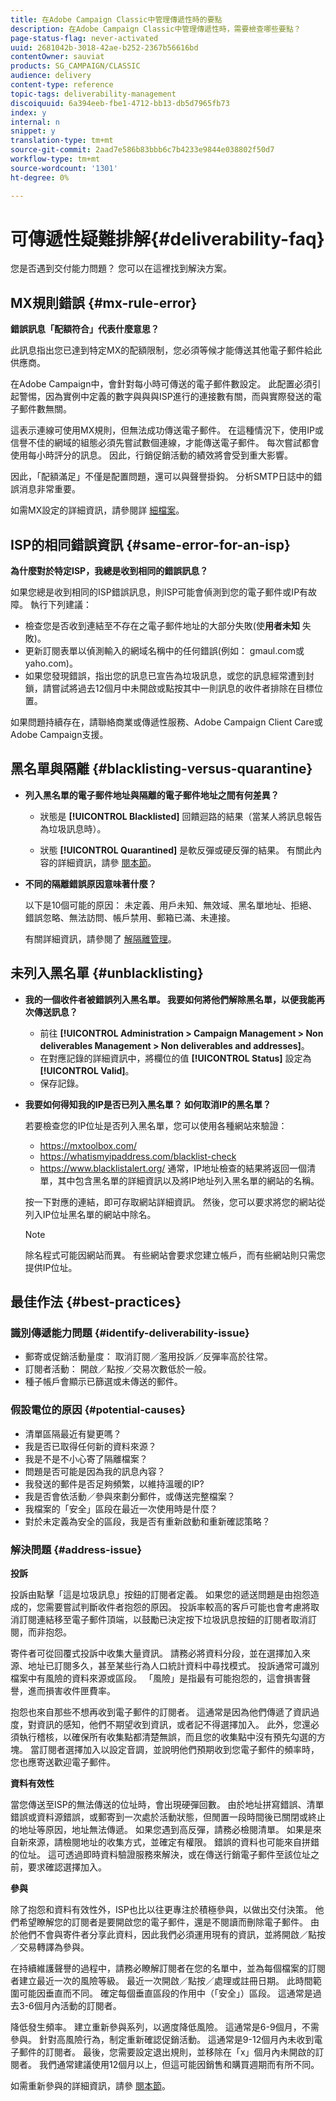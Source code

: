 ```yaml
---
title: 在Adobe Campaign Classic中管理傳遞性時的要點
description: 在Adobe Campaign Classic中管理傳遞性時，需要檢查哪些要點？
page-status-flag: never-activated
uuid: 2681042b-3018-42ae-b252-2367b56616bd
contentOwner: sauviat
products: SG_CAMPAIGN/CLASSIC
audience: delivery
content-type: reference
topic-tags: deliverability-management
discoiquuid: 6a394eeb-fbe1-4712-bb13-db5d7965fb73
index: y
internal: n
snippet: y
translation-type: tm+mt
source-git-commit: 2aad7e586b83bbb6c7b4233e9844e038802f50d7
workflow-type: tm+mt
source-wordcount: '1301'
ht-degree: 0%

---
```



# 可傳遞性疑難排解{#deliverability-faq}

您是否遇到交付能力問題？ 您可以在這裡找到解決方案。

## MX規則錯誤 {#mx-rule-error}

**錯誤訊息「配額符合」代表什麼意思？**

此訊息指出您已達到特定MX的配額限制，您必須等候才能傳送其他電子郵件給此供應商。

在Adobe Campaign中，會針對每小時可傳送的電子郵件數設定。 此配置必須引起警惕，因為實例中定義的數字與與與ISP進行的連接數有關，而與實際發送的電子郵件數無關。

這表示連線可使用MX規則，但無法成功傳送電子郵件。 在這種情況下，使用IP或信譽不佳的網域的組態必須先嘗試數個連線，才能傳送電子郵件。 每次嘗試都會使用每小時評分的訊息。 因此，行銷促銷活動的績效將會受到重大影響。

因此，「配額滿足」不僅是配置問題，還可以與聲譽掛鈎。 分析SMTP日誌中的錯誤消息非常重要。

如需MX設定的詳細資訊，請參閱詳 [細檔案](../../installation/using/email-deliverability.md#mx-configuration)。

## ISP的相同錯誤資訊 {#same-error-for-an-isp}

**為什麼對於特定ISP，我總是收到相同的錯誤訊息？**

如果您總是收到相同的ISP錯誤訊息，則ISP可能會偵測到您的電子郵件或IP有故障。 執行下列建議：
* 檢查您是否收到連結至不存在之電子郵件地址的大部分失敗(使&#x200B;**用者未知** 失敗)。
* 更新訂閱表單以偵測輸入的網域名稱中的任何錯誤(例如： gmaul.com或yaho.com)。
* 如果您發現錯誤，指出您的訊息已宣告為垃圾訊息，或您的訊息經常遭到封鎖，請嘗試將過去12個月中未開啟或點按其中一則訊息的收件者排除在目標位置。

如果問題持續存在，請聯絡商業或傳遞性服務、Adobe Campaign Client Care或Adobe Campaign支援。

## 黑名單與隔離 {#blacklisting-versus-quarantine}

* **列入黑名單的電子郵件地址與隔離的電子郵件地址之間有何差異？**

   * 狀態是 **[!UICONTROL Blacklisted]** 回饋迴路的結果（當某人將訊息報告為垃圾訊息時）。

   * 狀態 **[!UICONTROL Quarantined]** 是軟反彈或硬反彈的結果。
   有關此內容的詳細資訊，請參 [閱本節](../../delivery/using/understanding-quarantine-management.md#quarantine-vs-blacklisting)。

* **不同的隔離錯誤原因意味著什麼？**

   以下是10個可能的原因： 未定義、用戶未知、無效域、黑名單地址、拒絕、錯誤忽略、無法訪問、帳戶禁用、郵箱已滿、未連接。

   有關詳細資訊，請參閱了 [解隔離管理](../../delivery/using/understanding-quarantine-management.md)。

## 未列入黑名單 {#unblacklisting}

* **我的一個收件者被錯誤列入黑名單。 我要如何將他們解除黑名單，以便我能再次傳送訊息？**

   * 前往 **[!UICONTROL Administration > Campaign Management > Non deliverables Management > Non deliverables and addresses]**。
   * 在對應記錄的詳細資訊中，將欄位的值 **[!UICONTROL Status]** 設定為 **[!UICONTROL Valid]**。
   * 保存記錄。

* **我要如何得知我的IP是否已列入黑名單？ 如何取消IP的黑名單？**

   若要檢查您的IP位址是否列入黑名單，您可以使用各種網站來驗證：
   * https://mxtoolbox.com/
   * https://whatismyipaddress.com/blacklist-check
   * https://www.blacklistalert.org/
   通常，IP地址檢查的結果將返回一個清單，其中包含黑名單的詳細資訊以及將IP地址列入黑名單的網站的名稱。

   按一下對應的連結，即可存取網站詳細資訊。 然後，您可以要求將您的網站從列入IP位址黑名單的網站中除名。

   >[!NOTE]
   >
   >除名程式可能因網站而異。 有些網站會要求您建立帳戶，而有些網站則只需您提供IP位址。

## 最佳作法 {#best-practices}

### 識別傳遞能力問題 {#identify-deliverability-issue}

* 郵寄或促銷活動量度： 取消訂閱／濫用投訴／反彈率高於往常。
* 訂閱者活動： 開啟／點按／交易次數低於一般。
* 種子帳戶會顯示已篩選或未傳送的郵件。

### 假設電位的原因 {#potential-causes}

* 清單區隔最近有變更嗎？
* 我是否已取得任何新的資料來源？
* 我是不是不小心寄了隔離檔案？
* 問題是否可能是因為我的訊息內容？
* 我發送的郵件是否足夠頻繁，以維持溫暖的IP?
* 我是否會依活動／參與來劃分郵件，或傳送完整檔案？
* 我檔案的「安全」區段在最近一次使用時是什麼？
* 對於未定義為安全的區段，我是否有重新啟動和重新確認策略？

### 解決問題 {#address-issue}

**投訴**

投訴由點擊「這是垃圾訊息」按鈕的訂閱者定義。 如果您的遞送問題是由抱怨造成的，您需要嘗試判斷收件者抱怨的原因。 投訴率較高的客戶可能也會考慮將取消訂閱連結移至電子郵件頂端，以鼓勵已決定按下垃圾訊息按鈕的訂閱者取消訂閱，而非抱怨。

寄件者可從回覆式投訴中收集大量資訊。 請務必將資料分段，並在選擇加入來源、地址已訂閱多久，甚至某些行為人口統計資料中尋找模式。 投訴通常可識別檔案中有風險的資料來源或區段。 「風險」是指最有可能抱怨的，這會損害聲譽，進而損害收件匣費率。

抱怨也來自那些不想再收到電子郵件的訂閱者。 這通常是因為他們傳遞了資訊過度，對資訊的感知，他們不期望收到資訊，或者記不得選擇加入。 此外，您還必須執行稽核，以確保所有收集點都清楚無誤，而且您的收集點中沒有預先勾選的方塊。 當訂閱者選擇加入以設定音調，並說明他們預期收到您電子郵件的頻率時，您也應寄送歡迎電子郵件。

**資料有效性**

當您傳送至ISP的無法傳送的位址時，會出現硬彈回數。 由於地址拼寫錯誤、清單錯誤或資料源錯誤，或郵寄到一次處於活動狀態，但閒置一段時間後已關閉或終止的地址等原因，地址無法傳遞。 如果您遇到高反彈，請務必檢閱清單。 如果是來自新來源，請檢閱地址的收集方式，並確定有權限。 錯誤的資料也可能來自拼錯的位址。 這可透過即時資料驗證服務來解決，或在傳送行銷電子郵件至該位址之前，要求確認選擇加入。

**參與**

除了抱怨和資料有效性外，ISP也比以往更專注於積極參與，以做出交付決策。 他們希望瞭解您的訂閱者是要開啟您的電子郵件，還是不閱讀而刪除電子郵件。 由於他們不會與寄件者分享此資料，因此我們必須運用現有的資訊，並將開啟／點按／交易轉譯為參與。

在持續維護聲譽的過程中，請務必瞭解訂閱者在您的名單中，並為每個檔案的訂閱者建立最近一次的風險等級。 最近一次開啟／點按／處理或註冊日期。 此時間範圍可能因垂直而不同。 確定每個垂直區段的作用中（「安全」）區段。 這通常是過去3-6個月內活動的訂閱者。

降低發生頻率。 建立重新參與系列，以適度降低風險。 這通常是6-9個月，不需參與。 針對高風險行為，制定重新確認促銷活動。 這通常是9-12個月內未收到電子郵件的訂閱者。 最後，您需要設定退出規則，並移除在「x」個月內未開啟的訂閱者。 我們通常建議使用12個月以上，但這可能因銷售和購買週期而有所不同。

如需重新參與的詳細資訊，請參 [閱本節](../../delivery/using/re-engagement-best-practices.md)。
